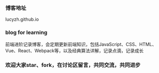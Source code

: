 ### 博客地址
lucyzh.github.io

### blog for learning
前端进阶记录博客，会定期更新前端知识，包括JavaScript、CSS、HTML、Vue、React、Webpack等，以及经典算法详解，记录点滴，记录成长

### 欢迎大家star、fork，在讨论区留言，共同交流，共同进步
